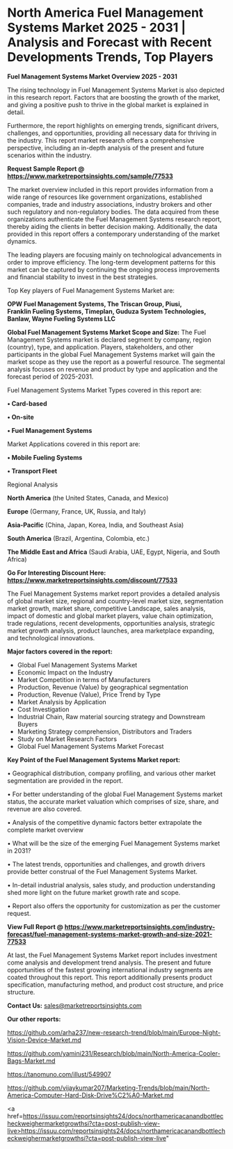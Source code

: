 # North America Fuel Management Systems Market 2025 - 2031 | Analysis and Forecast with Recent Developments Trends, Top Players

<Strong> Fuel Management Systems Market Overview 2025 - 2031</strong>

The rising technology in Fuel Management Systems Market is also depicted in this research report. Factors that are boosting the growth of the market, and giving a positive push to thrive in the global market is explained in detail.

Furthermore, the report highlights on emerging trends, significant drivers, challenges, and opportunities, providing all necessary data for thriving in the industry. This report market research offers a comprehensive perspective, including an in-depth analysis of the present and future scenarios within the industry.

<strong>Request Sample Report @ <a href=https://www.marketreportsinsights.com/sample/77533>https://www.marketreportsinsights.com/sample/77533</a></strong>

The market overview included in this report provides information from a wide range of resources like government organizations, established companies, trade and industry associations, industry brokers and other such regulatory and non-regulatory bodies. The data acquired from these organizations authenticate the Fuel Management Systems research report, thereby aiding the clients in better decision making. Additionally, the data provided in this report offers a contemporary understanding of the market dynamics.

The leading players are focusing mainly on technological advancements in order to improve efficiency. The long-term development patterns for this market can be captured by continuing the ongoing process improvements and financial stability to invest in the best strategies.

Top Key players of Fuel Management Systems Market are:

<strong>OPW Fuel Management Systems, The Triscan Group, Piusi, Franklin Fueling Systems, Timeplan, Guduza System Technologies, Banlaw, Wayne Fueling Systems LLC</strong>

<strong><b>Global Fuel Management Systems Market Scope and Size:</b></strong>
The Fuel Management Systems market is declared segment by company, region (country), type, and application. Players, stakeholders, and other participants in the global Fuel Management Systems market will gain the market scope as they use the report as a powerful resource. The segmental analysis focuses on revenue and product by type and application and the forecast period of 2025-2031.

Fuel Management Systems Market Types covered in this report are:

<strong>• Card-based

• On-site

• Fuel Management Systems</strong>

Market Applications covered in this report are:

<strong>• Mobile Fueling Systems

• Transport Fleet</strong> 

Regional Analysis

<strong>North America</strong> (the United States, Canada, and Mexico)

<strong>Europe</strong> (Germany, France, UK, Russia, and Italy)

<strong>Asia-Pacific</strong> (China, Japan, Korea, India, and Southeast Asia)

<strong>South America</strong> (Brazil, Argentina, Colombia, etc.)

<strong>The Middle East and Africa</strong> (Saudi Arabia, UAE, Egypt, Nigeria, and South Africa)

<strong>Go For Interesting Discount Here: <a href=https://www.marketreportsinsights.com/discount/77533>https://www.marketreportsinsights.com/discount/77533</a></strong>

The Fuel Management Systems market report provides a detailed analysis of global market size, regional and country-level market size, segmentation market growth, market share, competitive Landscape, sales analysis, impact of domestic and global market players, value chain optimization, trade regulations, recent developments, opportunities analysis, strategic market growth analysis, product launches, area marketplace expanding, and technological innovations.

<strong><b>Major factors covered in the report:</b></strong>
<ul>
  <li>Global Fuel Management Systems Market </li>
  <li>Economic Impact on the Industry</li>
  <li>Market Competition in terms of Manufacturers</li>
  <li>Production, Revenue (Value) by geographical segmentation</li>
  <li>Production, Revenue (Value), Price Trend by Type</li>
  <li>Market Analysis by Application</li>
  <li>Cost Investigation</li>
  <li>Industrial Chain, Raw material sourcing strategy and Downstream Buyers</li>
  <li>Marketing Strategy comprehension, Distributors and Traders</li>
  <li>Study on Market Research Factors</li>
  <li>Global Fuel Management Systems Market Forecast</li>
</ul>

<strong><b>Key Point of the Fuel Management Systems Market report:</b></strong>

• Geographical distribution, company profiling, and various other market segmentation are provided in the report.

• For better understanding of the global Fuel Management Systems market status, the accurate market valuation which comprises of size, share, and revenue are also covered.

• Analysis of the competitive dynamic factors better extrapolate the complete market overview

• What will be the size of the emerging Fuel Management Systems market in 2031?

• The latest trends, opportunities and challenges, and growth drivers provide better construal of the Fuel Management Systems Market.

• In-detail industrial analysis, sales study, and production understanding shed more light on the future market growth rate and scope.

• Report also offers the opportunity for customization as per the customer request.

<strong><b>View Full Report @ <a href=https://www.marketreportsinsights.com/industry-forecast/fuel-management-systems-market-growth-and-size-2021-77533>https://www.marketreportsinsights.com/industry-forecast/fuel-management-systems-market-growth-and-size-2021-77533</a></b></strong>


At last, the Fuel Management Systems Market report includes investment come analysis and development trend analysis. The present and future opportunities of the fastest growing international industry segments are coated throughout this report. This report additionally presents product specification, manufacturing method, and product cost structure, and price structure.

<strong>Contact Us:</strong>
sales@marketreportsinsights.com

<strong>Our other reports:</strong>

<a href=https://github.com/arha237/new-research-trend/blob/main/Europe-Night-Vision-Device-Market.md>https://github.com/arha237/new-research-trend/blob/main/Europe-Night-Vision-Device-Market.md</a>

<a href=https://github.com/yamini231/Research/blob/main/North-America-Cooler-Bags-Market.md>https://github.com/yamini231/Research/blob/main/North-America-Cooler-Bags-Market.md</a>

<a href=https://tanomuno.com/illust/549907>https://tanomuno.com/illust/549907</a>

<a href=https://github.com/vijaykumar207/Marketing-Trends/blob/main/North-America-Computer-Hard-Disk-Drive%C2%A0-Market.md>https://github.com/vijaykumar207/Marketing-Trends/blob/main/North-America-Computer-Hard-Disk-Drive%C2%A0-Market.md</a>

<a href=https://issuu.com/reportsinsights24/docs/northamericacanandbottlecheckweighermarketgrowthsi?cta=post-publish-view-live>https://issuu.com/reportsinsights24/docs/northamericacanandbottlecheckweighermarketgrowthsi?cta=post-publish-view-live</a>"
